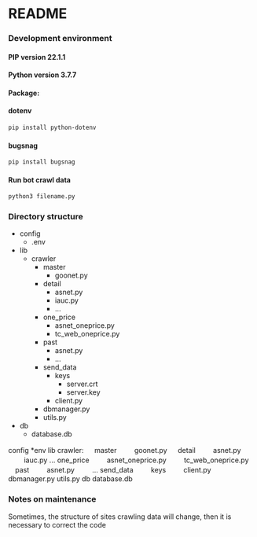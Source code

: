 # README
### Development environment
#### PIP version 22.1.1
#### Python version 3.7.7
#### Package:
  #### dotenv
  ```bash
  pip install python-dotenv
  ```
  #### bugsnag
  ```bash
  pip install bugsnag
  ```
#### Run bot crawl data
```bash
python3 filename.py 
```
### Directory structure
- config
  - .env
- lib
  - crawler
    - master
      - goonet.py
    - detail
      - asnet.py
      - iauc.py
      - ...
    - one_price
      - asnet_oneprice.py
      - tc_web_oneprice.py
    - past
      - asnet.py
      - ...
    - send_data
      - keys
        - server.crt
        - server.key
      - client.py
    - dbmanager.py
    - utils.py
- db
  - database.db

config
    *env
lib
  crawler:
  　 master
  　　 goonet.py
  　 detail
  　　 asnet.py
  　　 iauc.py
      ...
     one_price
  　　 asnet_oneprice.py
  　　 tc_web_oneprice.py
  　past
  　　 asnet.py
  　　 ...
    send_data
  　　 keys
  　　 client.py
   dbmanager.py
   utils.py
db
  database.db

### Notes on maintenance
Sometimes, the structure of sites crawling data will change, then it is necessary to correct the code